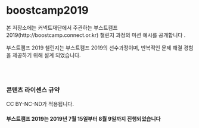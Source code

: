 # boostcamp2019

<p>본 저장소에는 커넥트재단에서 주관하는 부스트캠프 2019(http://boostcamp.connect.or.kr) 챌린지 과정의 미션 예시를 공개합니다 .</p>
<p>부스트캠프 2019 챌린지는 부스트캠프 2019의 선수과정이며, 반복적인 문제 해결 경험을 제공하기 위해 설계 되었습니다. </p>
<br>
<br>
<h3>콘텐츠 라이센스 규약</h3>
<p> CC BY-NC-ND가 적용됩니다.</p>
<h4>부스트캠프 2019는 2019년 7월 15일부터 8월 9일까지 진행되었습니다 </h4> 
